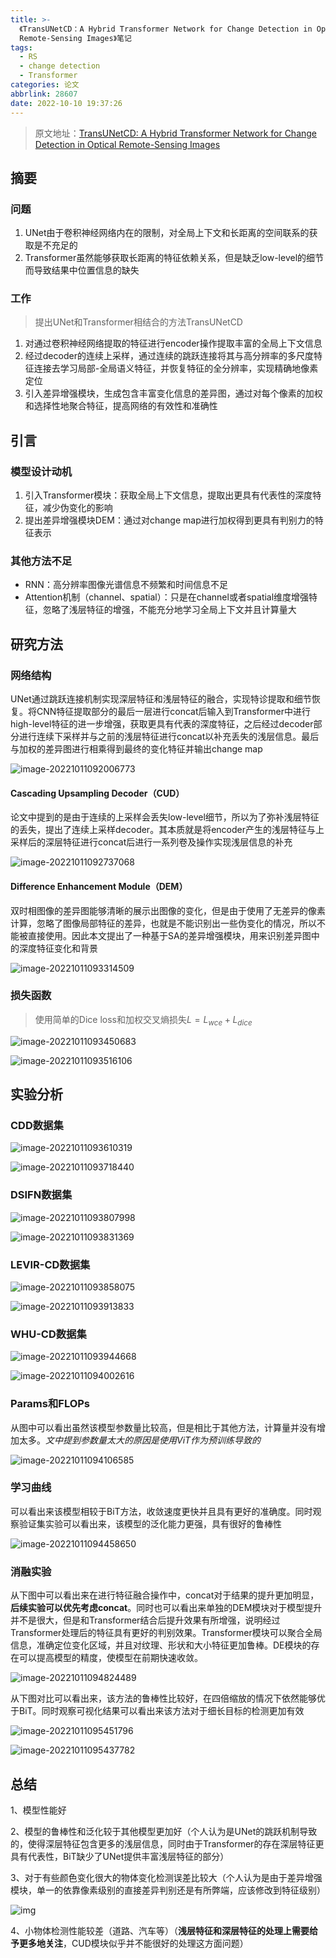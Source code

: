 ```yaml
---
title: >-
  《TransUNetCD：A Hybrid Transformer Network for Change Detection in Optical
  Remote-Sensing Images》笔记
tags:
  - RS
  - change detection
  - Transformer
categories: 论文
abbrlink: 28607
date: 2022-10-10 19:37:26
---
```




> 原文地址：[TransUNetCD: A Hybrid Transformer Network for Change Detection in Optical Remote-Sensing Images](https://ieeexplore.ieee.org/document/9761892/)



## 摘要

### 问题

1. UNet由于卷积神经网络内在的限制，对全局上下文和长距离的空间联系的获取是不充足的
2. Transformer虽然能够获取长距离的特征依赖关系，但是缺乏low-level的细节而导致结果中位置信息的缺失



### 工作



> 提出UNet和Transformer相结合的方法TransUNetCD

1. 对通过卷积神经网络提取的特征进行encoder操作提取丰富的全局上下文信息
2. 经过decoder的连续上采样，通过连续的跳跃连接将其与高分辨率的多尺度特征连接去学习局部-全局语义特征，并恢复特征的全分辨率，实现精确地像素定位
3. 引入差异增强模块，生成包含丰富变化信息的差异图，通过对每个像素的加权和选择性地聚合特征，提高网络的有效性和准确性



## 引言

### 模型设计动机

1. 引入Transformer模块：获取全局上下文信息，提取出更具有代表性的深度特征，减少伪变化的影响
2. 提出差异增强模块DEM：通过对change map进行加权得到更具有判别力的特征表示



### 其他方法不足

- RNN：高分辨率图像光谱信息不频繁和时间信息不足
- Attention机制（channel、spatial）：只是在channel或者spatial维度增强特征，忽略了浅层特征的增强，不能充分地学习全局上下文并且计算量大





## 研究方法

### 网络结构

UNet通过跳跃连接机制实现深层特征和浅层特征的融合，实现特诊提取和细节恢复。将CNN特征提取部分的最后一层进行concat后输入到Transformer中进行high-level特征的进一步增强，获取更具有代表的深度特征，之后经过decoder部分进行连续下采样并与之前的浅层特征进行concat以补充丢失的浅层信息。最后与加权的差异图进行相乘得到最终的变化特征并输出change map

![image-20221011092006773](https://gitee.com/qingy735/blogimg/raw/master/img/image-20221011092006773.png)



#### Cascading Upsampling Decoder（CUD）

论文中提到的是由于连续的上采样会丢失low-level细节，所以为了弥补浅层特征的丢失，提出了连续上采样decoder。其本质就是将encoder产生的浅层特征与上采样后的深层特征进行concat后进行一系列卷及操作实现浅层信息的补充

![image-20221011092737068](https://gitee.com/qingy735/blogimg/raw/master/img/image-20221011092737068.png)



#### Difference Enhancement Module（DEM）

双时相图像的差异图能够清晰的展示出图像的变化，但是由于使用了无差异的像素计算，忽略了图像局部特征的差异，也就是不能识别出一些伪变化的情况，所以不能被直接使用。因此本文提出了一种基于SA的差异增强模块，用来识别差异图中的深度特征变化和背景

![image-20221011093314509](https://gitee.com/qingy735/blogimg/raw/master/img/image-20221011093314509.png)





### 损失函数

> 使用简单的Dice loss和加权交叉熵损失$L = L_{wce} + L_{dice}$

![image-20221011093450683](https://gitee.com/qingy735/blogimg/raw/master/img/image-20221011093450683.png)

![image-20221011093516106](https://gitee.com/qingy735/blogimg/raw/master/img/image-20221011093516106.png)



## 实验分析

### CDD数据集

![image-20221011093610319](https://gitee.com/qingy735/blogimg/raw/master/img/image-20221011093610319.png)

![image-20221011093718440](https://gitee.com/qingy735/blogimg/raw/master/img/image-20221011093718440.png)

### DSIFN数据集

![image-20221011093807998](https://gitee.com/qingy735/blogimg/raw/master/img/image-20221011093807998.png)

![image-20221011093831369](https://gitee.com/qingy735/blogimg/raw/master/img/image-20221011093831369.png)



### LEVIR-CD数据集

![image-20221011093858075](https://gitee.com/qingy735/blogimg/raw/master/img/image-20221011093858075.png)

![image-20221011093913833](https://gitee.com/qingy735/blogimg/raw/master/img/image-20221011093913833.png)



### WHU-CD数据集

![image-20221011093944668](https://gitee.com/qingy735/blogimg/raw/master/img/image-20221011093944668.png)

![image-20221011094002616](https://gitee.com/qingy735/blogimg/raw/master/img/image-20221011094002616.png)



### Params和FLOPs

从图中可以看出虽然该模型参数量比较高，但是相比于其他方法，计算量并没有增加太多。*文中提到参数量太大的原因是使用ViT作为预训练导致的*

![image-20221011094106585](https://gitee.com/qingy735/blogimg/raw/master/img/image-20221011094106585.png)



### 学习曲线

可以看出来该模型相较于BiT方法，收敛速度更快并且具有更好的准确度。同时观察验证集实验可以看出来，该模型的泛化能力更强，具有很好的鲁棒性

![image-20221011094458650](https://gitee.com/qingy735/blogimg/raw/master/img/image-20221011094458650.png)





### 消融实验

从下图中可以看出来在进行特征融合操作中，concat对于结果的提升更加明显，**后续实验可以优先考虑concat**。同时也可以看出来单独的DEM模块对于模型提升并不是很大，但是和Transformer结合后提升效果有所增强，说明经过Transformer处理后的特征具有更好的判别效果。Transformer模块可以聚合全局信息，准确定位变化区域，并且对纹理、形状和大小特征更加鲁棒。DE模块的存在可以提高模型的精度，使模型在前期快速收敛。

![image-20221011094824489](https://gitee.com/qingy735/blogimg/raw/master/img/image-20221011094824489.png)

从下图对比可以看出来，该方法的鲁棒性比较好，在四倍缩放的情况下依然能够优于BiT。同时观察可视化结果可以看出来该方法对于细长目标的检测更加有效

![image-20221011095451796](https://gitee.com/qingy735/blogimg/raw/master/img/image-20221011095451796.png)

![image-20221011095437782](https://gitee.com/qingy735/blogimg/raw/master/img/image-20221011095437782.png)





## 总结

1、模型性能好

2、模型的鲁棒性和泛化较于其他模型更加好（个人认为是UNet的跳跃机制导致的，使得深层特征包含更多的浅层信息，同时由于Transformer的存在深层特征更具有代表性，BiT缺少了UNet提供丰富浅层特征的部分）

3、对于有些颜色变化很大的物体变化检测误差比较大（个人认为是由于差异增强模块，单一的依靠像素级别的直接差异判别还是有所弊端，应该修改到特征级别）

![img](https://gitee.com/qingy735/blogimg/raw/master/img/wps1.jpg) 

4、小物体检测性能较差（道路、汽车等）（**浅层特征和深层特征的处理上需要给予更多地关注**，CUD模块似乎并不能很好的处理这方面问题）